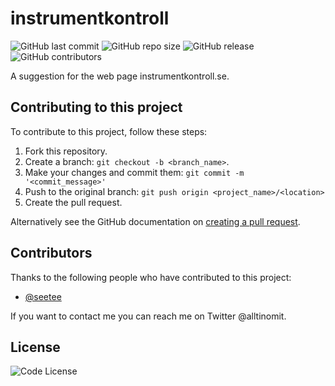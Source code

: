# instrumentkontroll

![GitHub last commit](https://img.shields.io/github/last-commit/seetee/instrumentkontroll)
![GitHub repo size](https://img.shields.io/github/repo-size/seetee/instrumentkontroll)
![GitHub release](https://img.shields.io/github/v/release/seetee/instrumentkontroll)
![GitHub contributors](https://img.shields.io/github/contributors/seetee/instrumentkontroll)

A suggestion for the web page instrumentkontroll.se.

## Contributing to this project
To contribute to this project, follow these steps:

1. Fork this repository.
2. Create a branch: `git checkout -b <branch_name>`.
3. Make your changes and commit them: `git commit -m '<commit_message>'`
4. Push to the original branch: `git push origin <project_name>/<location>`
5. Create the pull request.

Alternatively see the GitHub documentation on [creating a pull request](https://help.github.com/en/github/collaborating-with-issues-and-pull-requests/creating-a-pull-request).

## Contributors

Thanks to the following people who have contributed to this project:

* [@seetee](https://github.com/seetee)

If you want to contact me you can reach me on Twitter @alltinomit.

## License

![Code License](https://img.shields.io/github/license/seetee/instrumentkontroll)
